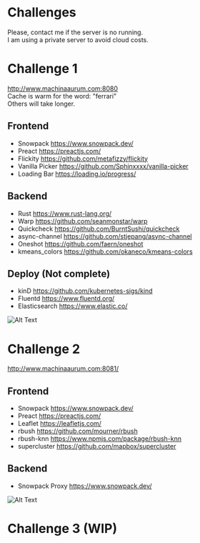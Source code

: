 # Challenges

Please, contact me if the server is no running.  
I am using a private server to avoid cloud costs.  

# Challenge 1

http://www.machinaaurum.com:8080   
Cache is warm for the word: "ferrari"  
Others will take longer.  

## Frontend

 - Snowpack https://www.snowpack.dev/  
 - Preact https://preactjs.com/  
 - Flickity https://github.com/metafizzy/flickity
 - Vanilla Picker https://github.com/Sphinxxxx/vanilla-picker
 - Loading Bar https://loading.io/progress/    

## Backend

 - Rust https://www.rust-lang.org/  
 - Warp https://github.com/seanmonstar/warp  
 - Quickcheck https://github.com/BurntSushi/quickcheck   
 - async-channel https://github.com/stjepang/async-channel  
 - Oneshot https://github.com/faern/oneshot
 - kmeans_colors https://github.com/okaneco/kmeans-colors  

## Deploy (Not complete)

 - kinD https://github.com/kubernetes-sigs/kind  
 - Fluentd https://www.fluentd.org/  
 - Elasticsearch https://www.elastic.co/  

![Alt Text](redditsearch.gif)

# Challenge 2

http://www.machinaaurum.com:8081/  

## Frontend

 - Snowpack https://www.snowpack.dev/  
 - Preact https://preactjs.com/  
 - Leaflet https://leafletjs.com/  
 - rbush https://github.com/mourner/rbush  
 - rbush-knn https://www.npmjs.com/package/rbush-knn  
 - supercluster https://github.com/mapbox/supercluster  


## Backend 

 - Snowpack Proxy https://www.snowpack.dev/  

![Alt Text](surfsearch.gif)

# Challenge 3 (WIP)